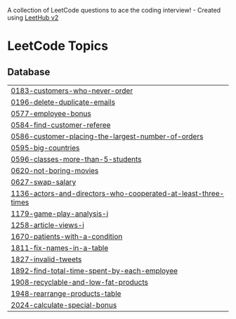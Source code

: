 A collection of LeetCode questions to ace the coding interview! - Created using [LeetHub v2](https://github.com/arunbhardwaj/LeetHub-2.0)
<!---LeetCode Topics Start-->
# LeetCode Topics
## Database
|  |
| ------- |
| [0183-customers-who-never-order](https://github.com/wafaasiddig/LeetCode/tree/master/0183-customers-who-never-order) |
| [0196-delete-duplicate-emails](https://github.com/wafaasiddig/LeetCode/tree/master/0196-delete-duplicate-emails) |
| [0577-employee-bonus](https://github.com/wafaasiddig/LeetCode/tree/master/0577-employee-bonus) |
| [0584-find-customer-referee](https://github.com/wafaasiddig/LeetCode/tree/master/0584-find-customer-referee) |
| [0586-customer-placing-the-largest-number-of-orders](https://github.com/wafaasiddig/LeetCode/tree/master/0586-customer-placing-the-largest-number-of-orders) |
| [0595-big-countries](https://github.com/wafaasiddig/LeetCode/tree/master/0595-big-countries) |
| [0596-classes-more-than-5-students](https://github.com/wafaasiddig/LeetCode/tree/master/0596-classes-more-than-5-students) |
| [0620-not-boring-movies](https://github.com/wafaasiddig/LeetCode/tree/master/0620-not-boring-movies) |
| [0627-swap-salary](https://github.com/wafaasiddig/LeetCode/tree/master/0627-swap-salary) |
| [1136-actors-and-directors-who-cooperated-at-least-three-times](https://github.com/wafaasiddig/LeetCode/tree/master/1136-actors-and-directors-who-cooperated-at-least-three-times) |
| [1179-game-play-analysis-i](https://github.com/wafaasiddig/LeetCode/tree/master/1179-game-play-analysis-i) |
| [1258-article-views-i](https://github.com/wafaasiddig/LeetCode/tree/master/1258-article-views-i) |
| [1670-patients-with-a-condition](https://github.com/wafaasiddig/LeetCode/tree/master/1670-patients-with-a-condition) |
| [1811-fix-names-in-a-table](https://github.com/wafaasiddig/LeetCode/tree/master/1811-fix-names-in-a-table) |
| [1827-invalid-tweets](https://github.com/wafaasiddig/LeetCode/tree/master/1827-invalid-tweets) |
| [1892-find-total-time-spent-by-each-employee](https://github.com/wafaasiddig/LeetCode/tree/master/1892-find-total-time-spent-by-each-employee) |
| [1908-recyclable-and-low-fat-products](https://github.com/wafaasiddig/LeetCode/tree/master/1908-recyclable-and-low-fat-products) |
| [1948-rearrange-products-table](https://github.com/wafaasiddig/LeetCode/tree/master/1948-rearrange-products-table) |
| [2024-calculate-special-bonus](https://github.com/wafaasiddig/LeetCode/tree/master/2024-calculate-special-bonus) |
<!---LeetCode Topics End-->